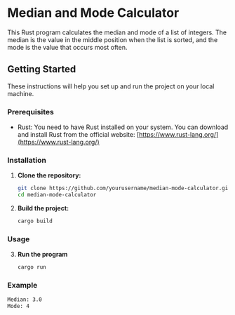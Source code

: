 # Median and Mode Calculator

This Rust program calculates the median and mode of a list of integers. The median is the value in the middle position when the list is sorted, and the mode is the value that occurs most often.

## Getting Started

These instructions will help you set up and run the project on your local machine.

### Prerequisites

- Rust: You need to have Rust installed on your system. You can download and install Rust from the official website: [https://www.rust-lang.org/](https://www.rust-lang.org/)

### Installation

1. **Clone the repository:**

   ```sh
   git clone https://github.com/yourusername/median-mode-calculator.git
   cd median-mode-calculator

2. **Build the project:**
      ```sh
   cargo build

### Usage
3. **Run the program**

     ```sh
   cargo run

### Example

 ```sh
Median: 3.0
Mode: 4


